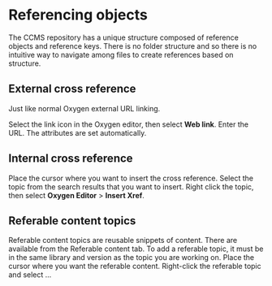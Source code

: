 # Referencing objects

The CCMS repository has a unique structure composed of reference objects and reference keys. There is no folder structure and so there is no intuitive way to navigate among files to create references based on structure.

## External cross reference

Just like normal Oxygen external URL linking.

Select the link icon in the Oxygen editor, then select __Web link__. Enter the URL. The attributes are set automatically.

## Internal cross reference

Place the cursor where you want to insert the cross reference. Select the topic from the search results that you want to insert. Right click the topic, then select __Oxygen Editor__ > __Insert Xref__.

## Referable content topics

Referable content topics are reusable snippets of content. There are available from the Referable content tab. To add a referable topic, it must be in the same library and version as the topic you are working on. Place the cursor where you want the referable content. Right-click the referable topic and select ...

